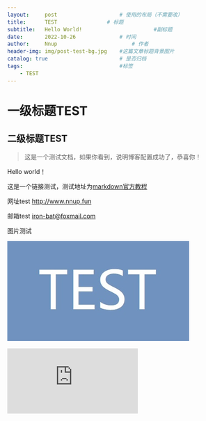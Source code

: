 ```yaml
---
layout:     post   				    # 使用的布局（不需要改）
title:      TEST 				# 标题 
subtitle:   Hello World!                       #副标题
date:       2022-10-26 				# 时间
author:     Nnup 						# 作者
header-img: img/post-test-bg.jpg 	#这篇文章标题背景图片
catalog: true 						# 是否归档
tags:								#标签
    - TEST
---
```

# 一级标题TEST
## 二级标题TEST
>这是一个测试文档，如果你看到，说明博客配置成功了，恭喜你！  

Hello world！  

这是一个链接测试，测试地址为[markdown官方教程](https://markdown.com.cn "链接title测试")  

网址test <http://www.nnup.fun>  

邮箱test <iron-bat@foxmail.com>  

图片测试  

[![这是图片](/img/post-test-01.jpg "图片title测试")](https://nnup.fun/2022/10/26/01test/)  


<!-- <div class="iframe-container">
    <iframe src="//player.bilibili.com/player.html?aid=50230037&bvid=BV1ub411G76n&cid=87931171&page=1&high_quality=1&danmuke=0" scrolling="no" border="0" frameborder="no" framespacing="0" allowfullscreen="true"> </iframe></div> -->

<div class="iframe-container">
    <iframe src="https://streamja.com/embed/RWp2R" scrolling="no" border="0" frameborder="no" framespacing="0" allowfullscreen="true">
</div>

12

<div class="iframe-container">
    <iframe src="https://link.jscdn.cn/sharepoint/aHR0cHM6Ly9tYWlsdWpuZWR1Y24tbXkuc2hhcmVwb2ludC5jb20vOnY6L2cvcGVyc29uYWwvMjAyMDMyMjIxMDgxX21haWxfdWpuX2VkdV9jbi9FV0dYVVZ1YlBQOUdtLVJndEstSGp2RUJpdW11MXdXM1hQTXFtTEtnVlhMNUVB.mp4" scrolling="no" border="0" frameborder="no" framespacing="0" allowfullscreen="true">
</div>

**测试完毕！！**
